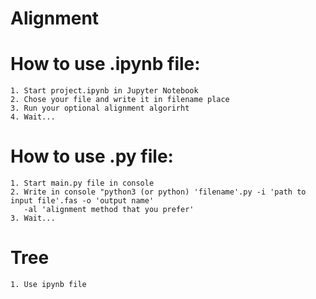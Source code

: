 # Alignment
# How to use .ipynb file:
    1. Start project.ipynb in Jupyter Notebook
    2. Chose your file and write it in filename place
    3. Run your optional alignment algorirht
    4. Wait...
# How to use .py file:
    1. Start main.py file in console
    2. Write in console "python3 (or python) 'filename'.py -i 'path to input file'.fas -o 'output name' 
       -al 'alignment method that you prefer'
    3. Wait...
# Tree
    1. Use ipynb file
